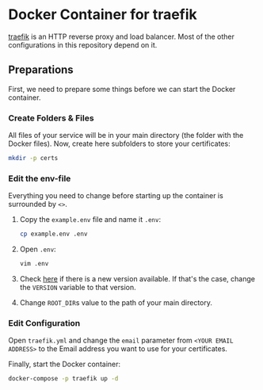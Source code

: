 # Docker Container for traefik

[traefik](https://github.com/traefik/traefik) is an HTTP reverse proxy and load balancer. Most of the
other configurations in this repository depend on it.

## Preparations

First, we need to prepare some things before we can start the Docker container.

### Create Folders & Files

All files of your service will be in your main directory (the folder with the Docker files). Now, create here
subfolders to store your certificates:

``` bash
mkdir -p certs
```

### Edit the env-file

Everything you need to change before starting up the container is surrounded by `<>`.

1. Copy the `example.env` file and name it `.env`:

    ``` bash
    cp example.env .env
    ```

1. Open `.env`:

    ``` bash
    vim .env
    ```

1. Check [here](https://hub.docker.com/_/traefik/?tab=tags) if there is a new version available. If that's the
   case, change the `VERSION` variable to that version.

1. Change `ROOT_DIR`s value to the path of your main directory.

### Edit Configuration

Open `traefik.yml` and change the `email` parameter from `<YOUR EMAIL ADDRESS>` to the Email address
you want to use for your certificates.

Finally, start the Docker container:

``` bash
docker-compose -p traefik up -d
```
